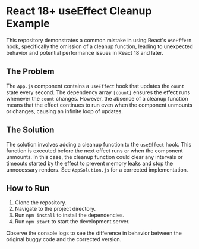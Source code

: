 # React 18+ useEffect Cleanup Example

This repository demonstrates a common mistake in using React's `useEffect` hook, specifically the omission of a cleanup function, leading to unexpected behavior and potential performance issues in React 18 and later.

## The Problem

The `App.js` component contains a `useEffect` hook that updates the `count` state every second.  The dependency array `[count]` ensures the effect runs whenever the `count` changes. However, the absence of a cleanup function means that the effect continues to run even when the component unmounts or changes, causing an infinite loop of updates.

## The Solution

The solution involves adding a cleanup function to the `useEffect` hook. This function is executed before the next effect runs or when the component unmounts.  In this case, the cleanup function could clear any intervals or timeouts started by the effect to prevent memory leaks and stop the unnecessary renders.  See `AppSolution.js` for a corrected implementation.

## How to Run

1. Clone the repository.
2. Navigate to the project directory.
3. Run `npm install` to install the dependencies.
4. Run `npm start` to start the development server.

Observe the console logs to see the difference in behavior between the original buggy code and the corrected version.